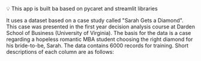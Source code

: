 
💡 This app is built ba  based on pycaret and streamlit libraries

It uses a dataset based on a case study called "Sarah Gets a Diamond". This case was presented in the first year decision analysis course at Darden School of Business (University of Virginia).
 The basis for the data is a case regarding a hopeless romantic MBA student choosing the right diamond for his bride-to-be, Sarah. The data contains 6000 records for training. Short descriptions of each column are as follows:


